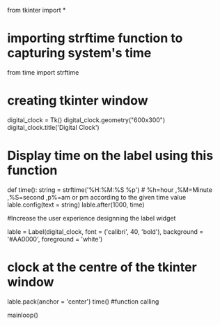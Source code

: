 from tkinter import *


# importing strftime function to capturing system's time

from time import strftime

# creating tkinter window
digital_clock = Tk()
digital_clock.geometry("600x300")
digital_clock.title('Digital Clock')

# Display time on the label using this function
def time():
    string = strftime('%H:%M:%S %p')  # %h=hour ,%M=Minute ,%S=second ,p%=am or pm according to the given time value
    lable.config(text = string)
    lable.after(1000, time)

#Increase the user experience designning the label widget

lable = Label(digital_clock, font = ('calibri', 40, 'bold'),
            background = '#AA0000',
            foreground = 'white')


# clock at the centre of the tkinter window

lable.pack(anchor = 'center')
time()  #function calling

mainloop()
